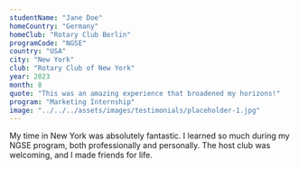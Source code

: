 ```yaml
---
studentName: "Jane Doe"
homeCountry: "Germany"
homeClub: "Rotary Club Berlin"
programCode: "NGSE"
country: "USA"
city: "New York"
club: "Rotary Club of New York"
year: 2023
month: 8
quote: "This was an amazing experience that broadened my horizons!"
program: "Marketing Internship"
image: "../../../assets/images/testimonials/placeholder-1.jpg"
---
```


My time in New York was absolutely fantastic. I learned so much during my NGSE program, both professionally and personally. The host club was welcoming, and I made friends for life.
